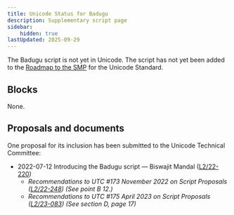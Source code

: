 ```yaml
---
title: Unicode Status for Badugu
description: Supplementary script page
sidebar:
    hidden: true
lastUpdated: 2025-09-29
---
```


The Badugu script is not yet in Unicode. The script has not yet been added to the [Roadmap to the SMP](http://www.unicode.org/roadmaps/smp/) for the Unicode Standard.

## Blocks

None.

## Proposals and documents

One proposal for its inclusion has been submitted to the Unicode Technical Committee:
- 2022-07-12 Introducing the Badugu script — Biswajit Mandal ([L2/22-220](http://www.unicode.org/cgi-bin/GetMatchingDocs.pl?L2/22-220))
  - _Recommendations to UTC #173 November 2022 on Script Proposals ([L2/22-248](https://www.unicode.org/cgi-bin/GetMatchingDocs.pl?L2/22-248)) (See point B 12.)_
  - _Recommendations to UTC #175 April 2023 on Script Proposals ([L2/23-083](https://www.unicode.org/cgi-bin/GetMatchingDocs.pl?L2/23-083)) (See section D, page 17)_
